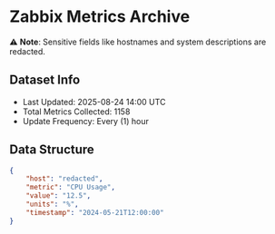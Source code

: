 # Zabbix Metrics Archive

⚠️ **Note**: Sensitive fields like hostnames and system descriptions are redacted.

## Dataset Info
- Last Updated: 2025-08-24 14:00 UTC
- Total Metrics Collected: 1158
- Update Frequency: Every (1) hour

## Data Structure
```json
{
    "host": "redacted",
    "metric": "CPU Usage",
    "value": "12.5",
    "units": "%",
    "timestamp": "2024-05-21T12:00:00"
}
```
